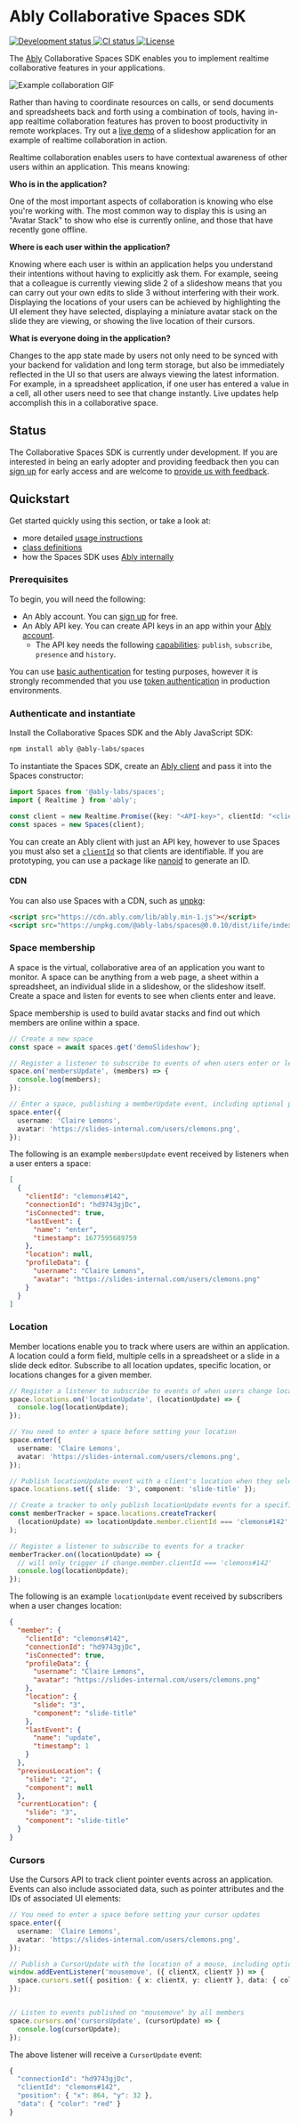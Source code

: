 # Ably Collaborative Spaces SDK

<p align="left">
  <a href="">
    <img src="https://badgen.net/badge/development-status/alpha/yellow?icon=github" alt="Development status"   />
  </a>
  <a href="">
    <img src="https://github.com/ably-labs/spaces/actions/workflows/dev-ci.yml/badge.svg?branch=main" alt="CI status"   />
  </a>
    <a href="">
    <img src="https://badgen.net/github/license/3scale/saas-operator" alt="License" />
  </a>
</p>

The [Ably](https://ably.com) Collaborative Spaces SDK enables you to implement realtime collaborative features in your applications. 

![Example collaboration GIF](/docs/images/collab.gif)

Rather than having to coordinate resources on calls, or send documents and spreadsheets back and forth using a combination of tools, having in-app realtime collaboration features has proven to boost productivity in remote workplaces. Try out a [live demo](https://space.ably.dev) of a slideshow application for an example of realtime collaboration in action.

Realtime collaboration enables users to have contextual awareness of other users within an application. This means knowing:

**Who is in the application?**

One of the most important aspects of collaboration is knowing who else you're working with. The most common way to display this is using an "Avatar Stack" to show who else is currently online, and those that have recently gone offline.

**Where is each user within the application?**

Knowing where each user is within an application helps you understand their intentions without having to explicitly ask them. For example, seeing that a colleague is currently viewing slide 2 of a slideshow means that you can carry out your own edits to slide 3 without interfering with their work. Displaying the locations of your users can be achieved by highlighting the UI element they have selected, displaying a miniature avatar stack on the slide they are viewing, or showing the live location of their cursors.

**What is everyone doing in the application?**

Changes to the app state made by users not only need to be synced with your backend for validation and long term storage, but also be immediately reflected in the UI so that users are always viewing the latest information. For example, in a spreadsheet application, if one user has entered a value in a cell, all other users need to see that change instantly. Live updates help accomplish this in a collaborative space.

## Status

The Collaborative Spaces SDK is currently under development. If you are interested in being an early adopter and providing feedback then you can [sign up](https://go.ably.com/spaces-early-access) for early access and are welcome to [provide us with feedback](https://go.ably.com/spaces-feedback).

## Quickstart

Get started quickly using this section, or take a look at:

* more detailed [usage instructions](/docs/usage.md)
* [class definitions](/docs/class-definitions.md)  
* how the Spaces SDK uses [Ably internally](/docs/channel-behaviors.md)

### Prerequisites

To begin, you will need the following:

* An Ably account. You can [sign up](https://ably.com/signup) for free.
* An Ably API key. You can create API keys in an app within your [Ably account](https://ably.com/dashboard).
  * The API key needs the following [capabilities](https://ably.com/docs/auth/capabilities): `publish`, `subscribe`, `presence` and `history`.

You can use [basic authentication](https://ably.com/docs/auth/basic) for testing purposes, however it is strongly recommended that you use [token authentication](https://ably.com/docs/auth/token) in production environments.

### Authenticate and instantiate

Install the Collaborative Spaces SDK and the Ably JavaScript SDK:

```sh
npm install ably @ably-labs/spaces
```

To instantiate the Spaces SDK, create an [Ably client](https://ably.com/docs/getting-started/setup) and pass it into the Spaces constructor:

```ts
import Spaces from '@ably-labs/spaces';
import { Realtime } from 'ably';

const client = new Realtime.Promise({key: "<API-key>", clientId: "<client-ID>"});
const spaces = new Spaces(client);
```

You can create an Ably client with just an API key, however to use Spaces you must also set a [`clientId`](https://ably.com/docs/auth/identified-clients) so that clients are identifiable. If you are prototyping, you can use a package like [nanoid](https://www.npmjs.com/package/nanoid) to generate an ID.

#### CDN

You can also use Spaces with a CDN, such as [unpkg](https://www.unpkg.com/):

```html
<script src="https://cdn.ably.com/lib/ably.min-1.js"></script>
<script src="https://unpkg.com/@ably-labs/spaces@0.0.10/dist/iife/index.bundle.js"></script>
```

### Space membership

A space is the virtual, collaborative area of an application you want to monitor. A space can be anything from a web page, a sheet within a spreadsheet, an individual slide in a slideshow, or the slideshow itself. Create a space and listen for events to see when clients enter and leave.

Space membership is used to build avatar stacks and find out which members are online within a space.

```ts
// Create a new space
const space = await spaces.get('demoSlideshow');

// Register a listener to subscribe to events of when users enter or leave the space
space.on('membersUpdate', (members) => {
  console.log(members);
});

// Enter a space, publishing a memberUpdate event, including optional profile data
space.enter({
  username: 'Claire Lemons',
  avatar: 'https://slides-internal.com/users/clemons.png',
});
```

The following is an example `membersUpdate` event received by listeners when a user enters a space:

```json
[
  {
    "clientId": "clemons#142",
    "connectionId": "hd9743gjDc",
    "isConnected": true,
    "lastEvent": {
      "name": "enter",
      "timestamp": 1677595689759
    },
    "location": null,
    "profileData": {
      "username": "Claire Lemons",
      "avatar": "https://slides-internal.com/users/clemons.png"
    }
  }
]
```

### Location

Member locations enable you to track where users are within an application. A location could a form field, multiple cells in a spreadsheet or a slide in a slide deck editor. Subscribe to all location updates, specific location, or locations changes for a given member.

```ts
// Register a listener to subscribe to events of when users change location
space.locations.on('locationUpdate', (locationUpdate) => {
  console.log(locationUpdate);
});

// You need to enter a space before setting your location
space.enter({
  username: 'Claire Lemons',
  avatar: 'https://slides-internal.com/users/clemons.png',
});

// Publish locationUpdate event with a client's location when they select a UI element
space.locations.set({ slide: '3', component: 'slide-title' });

// Create a tracker to only publish locationUpdate events for a specific user using their clientId
const memberTracker = space.locations.createTracker(
  (locationUpdate) => locationUpdate.member.clientId === 'clemons#142',
);

// Register a listener to subscribe to events for a tracker
memberTracker.on((locationUpdate) => {
  // will only trigger if change.member.clientId === 'clemons#142'
  console.log(locationUpdate);
});
```

The following is an example `locationUpdate` event received by subscribers when a user changes location:

```json
{
  "member": {
    "clientId": "clemons#142",
    "connectionId": "hd9743gjDc",
    "isConnected": true,
    "profileData": {
      "username": "Claire Lemons",
      "avatar": "https://slides-internal.com/users/clemons.png"
    },
    "location": {
      "slide": "3",
      "component": "slide-title"
    },
    "lastEvent": {
      "name": "update",
      "timestamp": 1
    }
  },
  "previousLocation": {
    "slide": "2",
    "component": null
  },
  "currentLocation": {
    "slide": "3",
    "component": "slide-title"
  }
}
```

### Cursors

Use the Cursors API to track client pointer events across an application. Events can also include associated data, such as pointer attributes and the IDs of associated UI elements:

```ts
// You need to enter a space before setting your cursor updates
space.enter({
  username: 'Claire Lemons',
  avatar: 'https://slides-internal.com/users/clemons.png',
});

// Publish a CursorUpdate with the location of a mouse, including optional data for the current member
window.addEventListener('mousemove', ({ clientX, clientY }) => {
  space.cursors.set({ position: { x: clientX, y: clientY }, data: { color: 'red' } });
});


// Listen to events published on "mousemove" by all members
space.cursors.on('cursorsUpdate', (cursorUpdate) => {
  console.log(cursorUpdate);
});
```

The above listener will receive a `CursorUpdate` event:

```js
{
  "connectionId": "hd9743gjDc",
  "clientId": "clemons#142",
  "position": { "x": 864, "y": 32 },
  "data": { "color": "red" }
}
```
